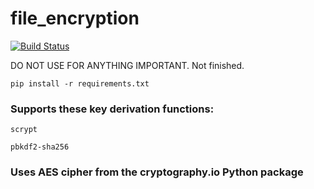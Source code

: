 # file_encryption

[![Build Status](https://travis-ci.org/c0llision/file_encryption.svg?branch=master)](https://travis-ci.org/c0llision/file_encryption)

DO NOT USE FOR ANYTHING IMPORTANT. Not finished.

`pip install -r requirements.txt`

### Supports these key derivation functions:

`scrypt`

`pbkdf2-sha256`

### Uses AES cipher from the cryptography.io Python package
